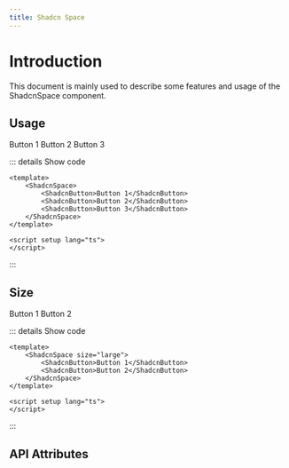```yaml
---
title: Shadcn Space
---
```


# Introduction

This document is mainly used to describe some features and usage of the ShadcnSpace component.

## Usage

<CodeRunner title="Usage">
    <ShadcnSpace>
        <ShadcnButton>Button 1</ShadcnButton>
        <ShadcnButton>Button 2</ShadcnButton>
        <ShadcnButton>Button 3</ShadcnButton>
    </ShadcnSpace>
</CodeRunner>

::: details Show code

```vue
<template>
    <ShadcnSpace>
        <ShadcnButton>Button 1</ShadcnButton>
        <ShadcnButton>Button 2</ShadcnButton>
        <ShadcnButton>Button 3</ShadcnButton>
    </ShadcnSpace>
</template>

<script setup lang="ts">
</script>
```

:::

## Size

<CodeRunner title="Size">
    <ShadcnSpace size="large">
        <ShadcnButton>Button 1</ShadcnButton>
        <ShadcnButton>Button 2</ShadcnButton>
    </ShadcnSpace>
</CodeRunner>

::: details Show code

```vue
<template>
    <ShadcnSpace size="large">
        <ShadcnButton>Button 1</ShadcnButton>
        <ShadcnButton>Button 2</ShadcnButton>
    </ShadcnSpace>
</template>

<script setup lang="ts">
</script>
```

:::

## API Attributes

<ApiTable title="Space Props"
    :headers="['Attribute', 'Description', 'Type', 'Default Value', 'List']"
    :columns="[
        ['size', 'Space size', 'Enum | String | Number', 'default', 'small, default, large'],
    ]">
</ApiTable>
